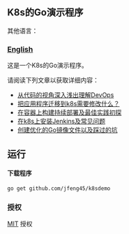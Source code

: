 ## K8s的Go演示程序

其他语言：

### **[English](README.md)**

这是一个K8s的Go演示程序。

请阅读下列文章以获取详细内容：

+ [从代码的视角深入浅出理解DevOps](https://blog.csdn.net/weixin_38748858/article/details/103068797)
+ [把应用程序迁移到k8s需要修改什么？](https://blog.csdn.net/weixin_38748858/article/details/102758381)
+ [在容器上构建持续部署及最佳实践初探](https://blog.csdn.net/weixin_38748858/article/details/102967540)
+ [在k8s上安装Jenkins及常见问题](https://blog.csdn.net/weixin_38748858/article/details/102898043)
+ [创建优化的Go镜像文件以及踩过的坑](https://blog.csdn.net/weixin_38748858/article/details/102714799)

## 运行

#### 下载程序

```
go get github.com/jfeng45/k8sdemo
```



### 授权

[MIT](LICENSE.txt) 授权


